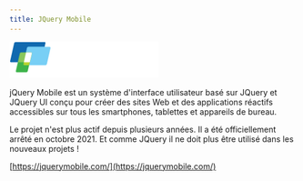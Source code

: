 ```yaml
---
title: JQuery Mobile
---
```


<img src="jquery-mobile.png" height="64">

jQuery Mobile est un système d'interface utilisateur basé sur JQuery et JQuery UI conçu pour créer des sites Web et des applications réactifs accessibles sur tous les smartphones, tablettes et appareils de bureau.

Le projet n'est plus actif depuis plusieurs années. Il a été officiellement arrêté en octobre 2021. Et comme JQuery il ne doit plus être utilisé dans les nouveaux projets !

[https://jquerymobile.com/](https://jquerymobile.com/)


